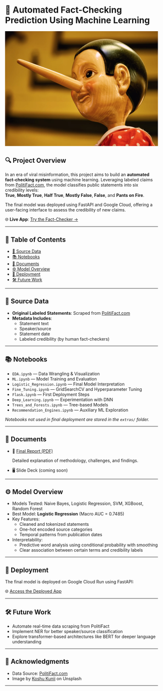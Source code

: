# 🧠 Automated Fact-Checking Prediction Using Machine Learning

![Pinocchio](./politifact.png)




## 🔍 Project Overview

In an era of viral misinformation, this project aims to build an **automated fact-checking system** using machine learning. Leveraging labeled claims from [PolitiFact.com](https://www.politifact.com/), the model classifies public statements into six credibility levels:  
**True**, **Mostly True**, **Half True**, **Mostly False**, **False**, and **Pants on Fire**.

The final model was deployed using FastAPI and Google Cloud, offering a user-facing interface to assess the credibility of new claims.

🌐 **Live App**: [Try the Fact-Checker →](https://fastapi-app-273008876300.us-central1.run.app/)

---

## 📂 Table of Contents

- [📄 Source Data](#source-data)
- [📚 Notebooks](#notebooks)
- [📑 Documents](#documents)
- [⚙️ Model Overview](#model-overview)
- [🚀 Deployment](#deployment)
- [🛠️ Future Work](#future-work)

---

## 📄 Source Data

- **Original Labeled Statements**: Scraped from [PolitiFact.com](https://www.politifact.com/)
- **Metadata Includes**:
  - Statement text
  - Speaker/source
  - Statement date
  - Labeled credibility (by human fact-checkers)

---

## 📚 Notebooks

- `EDA.ipynb` — Data Wrangling & Visualization  
- `ML.ipynb` — Model Training and Evaluation  
- `Logistic_Regression.ipynb` — Final Model Interpretation  
- `Fine_Tuning.ipynb` — GridSearchCV and Hyperparameter Tuning  
- `Flask.ipynb` — First Deployment Steps  
- `Deep_Learning.ipynb` — Experimentation with DNN  
- `Trees_and_Forests.ipynb` — Tree-based Models  
- `Recommendation_Engines.ipynb` — Auxiliary ML Exploration

_Notebooks not used in final deployment are stored in the `extras/` folder._

---

## 📑 Documents

- 📘 [Final Report (PDF)](./Automated%20Fact-Checking%20Prediction%20Using%20Machine%20Learning.pdf)

  Detailed explanation of methodology, challenges, and findings.

- 🖥️ Slide Deck (coming soon)

---

## ⚙️ Model Overview

- Models Tested: Naive Bayes, Logistic Regression, SVM, XGBoost, Random Forest
- Best Model: **Logistic Regression** (Macro AUC = 0.7485)
- Key Features:
  - Cleaned and tokenized statements
  - One-hot encoded source categories
  - Temporal patterns from publication dates
- Interpretability:
  - Predictive word analysis using conditional probability with smoothing
  - Clear association between certain terms and credibility labels

---

## 🚀 Deployment

The final model is deployed on Google Cloud Run using FastAPI:

🌐 [Access the Deployed App](https://fastapi-app-273008876300.us-central1.run.app/)

---

## 🛠️ Future Work

- Automate real-time data scraping from PolitiFact
- Implement NER for better speaker/source classification
- Explore transformer-based architectures like BERT for deeper language understanding

---

## 📸 Acknowledgments

- Data Source: [PolitiFact.com](https://www.politifact.com/)
- Image by [Koshu Kunii](https://unsplash.com/photos/ILpe0MpOYww) on Unsplash

---

